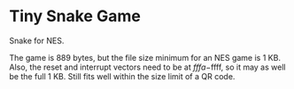 # Tiny Snake Game
 Snake for NES.

 The game is 889 bytes, but the file size minimum for an NES game is 1 KB. Also, the reset and interrupt vectors need to be at $fffa-$ffff, so it may as well be the full 1 KB.
 Still fits well within the size limit of a QR code.
